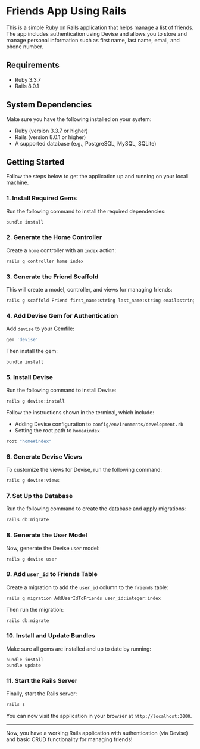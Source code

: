 # Friends App Using Rails

This is a simple Ruby on Rails application that helps manage a list of friends. The app includes authentication using Devise and allows you to store and manage personal information such as first name, last name, email, and phone number.

## Requirements

- Ruby 3.3.7
- Rails 8.0.1

## System Dependencies

Make sure you have the following installed on your system:

- Ruby (version 3.3.7 or higher)
- Rails (version 8.0.1 or higher)
- A supported database (e.g., PostgreSQL, MySQL, SQLite)

## Getting Started

Follow the steps below to get the application up and running on your local machine.

### 1. Install Required Gems

Run the following command to install the required dependencies:

```bash
bundle install
```

### 2. Generate the Home Controller

Create a `home` controller with an `index` action:

```bash
rails g controller home index
```

### 3. Generate the Friend Scaffold

This will create a model, controller, and views for managing friends:

```bash
rails g scaffold Friend first_name:string last_name:string email:string:uniq phone:string:uniq
```

### 4. Add Devise Gem for Authentication

Add `devise` to your Gemfile:

```ruby
gem 'devise'
```

Then install the gem:

```bash
bundle install
```

### 5. Install Devise

Run the following command to install Devise:

```bash
rails g devise:install
```

Follow the instructions shown in the terminal, which include:

- Adding Devise configuration to `config/environments/development.rb`
- Setting the root path to `home#index`
  
```ruby
root "home#index"
```

### 6. Generate Devise Views

To customize the views for Devise, run the following command:

```bash
rails g devise:views
```

### 7. Set Up the Database

Run the following command to create the database and apply migrations:

```bash
rails db:migrate
```

### 8. Generate the User Model

Now, generate the Devise `user` model:

```bash
rails g devise user
```

### 9. Add `user_id` to Friends Table

Create a migration to add the `user_id` column to the `friends` table:

```bash
rails g migration AddUserIdToFriends user_id:integer:index
```

Then run the migration:

```bash
rails db:migrate
```

### 10. Install and Update Bundles

Make sure all gems are installed and up to date by running:

```bash
bundle install
bundle update
```

### 11. Start the Rails Server

Finally, start the Rails server:

```bash
rails s
```

You can now visit the application in your browser at `http://localhost:3000`.

---

Now, you have a working Rails application with authentication (via Devise) and basic CRUD functionality for managing friends!
